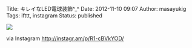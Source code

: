 Title: キレイなLED電球装飾^_^
Date: 2012-11-10 09:07
Author: masayukig
Tags: ifttt, instagram
Status: published

<div>

![](http://distilleryimage7.s3.amazonaws.com/dad4cb2e2b1511e2b6c722000a9d0edd_7.jpg)
<div>

via Instagram <http://instagr.am/p/R1-cBVkYOD/>

</div>

</div>
